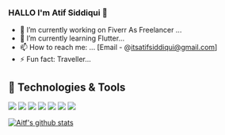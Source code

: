 ### HALLO I'm Atif Siddiqui 👋



- 🔭 I’m currently working on Fiverr As Freelancer  ...
- 🌱 I’m currently learning Flutter...
- 📫 How to reach me: ... [Email - @itsatifsiddiqui@gmail.com]
- ⚡ Fun fact: Traveller...

## 🔧 Technologies & Tools

![](https://img.shields.io/badge/OS-MacOS-informational?style=flat&logo=apple&logoColor=white&color=ba000d)
![](https://img.shields.io/badge/Editor-VS_Code-informational?style=flat&logo=visual-studio-code&logoColor=white&color=ba000d)
![](https://img.shields.io/badge/Code-Dart-informational?style=flat&logo=dart&logoColor=white&color=ba000d)
![](https://img.shields.io/badge/Code-Flutter-informational?style=flat&logo=flutter&logoColor=white&color=ba000d)
![](https://img.shields.io/badge/Code-JavaScript-informational?style=flat&logo=javascript&logoColor=white&color=ba000d)
![](https://img.shields.io/badge/Code-React-informational?style=flat&logo=react&logoColor=white&color=ba000d)
![](https://img.shields.io/badge/Tools-Firebase-informational?style=flat&logo=firebase&logoColor=white&color=ba000d)

<!-- <a href="https://github.com/itsatifsiddiqui">
  <img align="center" src="https://github-readme-stats.vercel.app/api/top-langs/?username=itsatifsiddiqui&theme=dark&hide_langs_below=1" />
</a> -->
<a href="https://github.com/itsatifsiddiqui">
 <img align="center" src="https://github-readme-stats.vercel.app/api?username=itsatifsiddiqui&show_icons=true&theme=light&line_height=27" alt="Aitf's github stats"/>
</a>


<div align="center">


</div>
